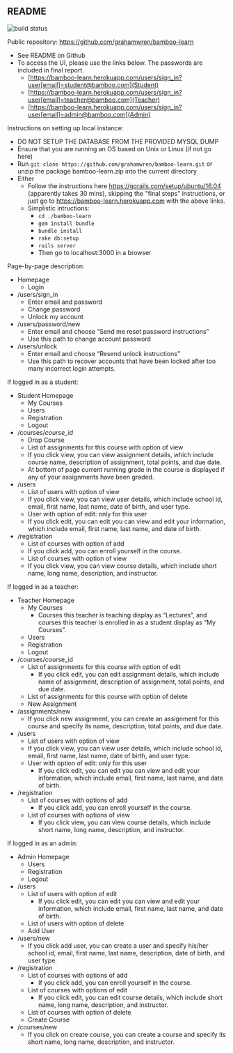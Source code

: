 ## README

![build status](https://travis-ci.org/grahamwren/bamboo-learn.svg?branch=master)

Public repository: https://github.com/grahamwren/bamboo-learn
* See README on Github
* To access the UI, please use the links below. The passwords are included in final report.  
   * [https://bamboo-learn.herokuapp.com/users/sign_in?user[email]=student@bamboo.com](Student)
   * [https://bamboo-learn.herokuapp.com/users/sign_in?user[email]=teacher@bamboo.com](Teacher)
   * [https://bamboo-learn.herokuapp.com/users/sign_in?user[email]=admin@bamboo.com](Admin)


Instructions on setting up local instance: 
* DO NOT SETUP THE DATABASE FROM THE PROVIDED MYSQL DUMP
* Ensure that you are running an OS based on Unix or Linux (if not go here)
* Run `git clone https://github.com/grahamwren/bamboo-learn.git` or unzip the package bamboo-learn.zip into the current directory
* Either
	* Follow the instructions here https://gorails.com/setup/ubuntu/16.04 (apparently takes 30 mins), skipping the "final steps" instructions, or just go to https://bamboo-learn.herokuapp.com with the above links.
	* Simplistic intructions:
		* `cd ./bamboo-learn`
		* `gem install bundle`
		* `bundle install`
		* `rake db:setup`
		* `rails server`
		* Then go to localhost:3000 in a browser

Page-by-page description:
* Homepage
    * Login
* /users/sign_in
    * Enter email and password
    * Change password
    * Unlock my account 
* /users/password/new 
    * Enter email and choose “Send me reset password instructions”
    * Use this path to change account password
* /users/unlock
    * Enter email and choose “Resend unlock instructions”
    * Use this path to recover accounts that have been locked after too many incorrect login attempts.


If logged in as a student:
* Student Homepage 
    * My Courses
    * Users
    * Registration
    * Logout
* /courses/_course_id_
    * Drop Course
    * List of assignments for this course with option of view 
    * If you click view, you can view assignment details, which include course name, description of assignment, total points, and due date.
	* At bottom of page current running grade in the course is displayed if any of your assignments have been graded.
* /users
    * List of users with option of view
    * If you click view, you can view user details, which include school id, email, first name, last name, date of birth, and user type.
    * User with option of edit: only for this user
    * If you click edit, you can edit you can view and edit your information, which include email, first name, last name, and date of birth.
* /registration
    * List of courses with option of add
    * If you click add, you can enroll yourself in the course.
    * List of courses with option of view
    * If you click view, you can view course details, which include short name, long name, description, and instructor.


If logged in as a teacher:
* Teacher Homepage 
    * My Courses
        * Courses this teacher is teaching display as “Lectures”, and courses this teacher is enrolled in as a student display as “My Courses”.
    * Users
    * Registration
    * Logout
* /courses/course_id
    * List of assignments for this course with option of edit
        * If you click edit,  you can edit assignment details, which include name of assignment, description of assignment, total points, and due date.
    * List of assignments for this course with option of delete
    * New Assignment 
* /assignments/new
    * If you click new assignment, you can create an assignment for this course and specify its name, description, total points, and due date.
* /users
    * List of users with option of view
    * If you click view, you can view user details, which include school id, email, first name, last name, date of birth, and user type.
    * User with option of edit: only for this user
        * If you click edit, you can edit you can view and edit your information, which include email, first name, last name, and date of birth.
* /registration
    * List of courses with options of add
        * If you click add, you can enroll yourself in the course.
    * List of courses with options of view
        * If you click view, you can view course details, which include short name, long name, description, and instructor.


If logged in as an admin:
* Admin Homepage 
    * Users
    * Registration
    * Logout
* /users
    * List of users with option of edit 
        * If you click edit, you can edit you can view and edit your information, which include email, first name, last name, and date of birth.
    * List of users with option of delete
    * Add User
* /users/new
    * If you click add user, you can create a user and specify his/her school id, email, first name, last name, description, date of birth, and user type.
* /registration
   * List of courses with options of add
        * If you click add, you can enroll yourself in the course.
    * List of courses with options of edit
        * If you click edit, you can edit course details, which include short name, long name, description, and instructor.
    * List of courses with option of delete
    * Create Course
* /courses/new
    * If you click on create course, you can create a course and specify its short name, long name, description, and instructor.
